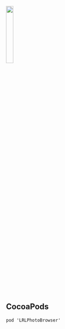 
<img src='https://github.com/codeWorm2015/LRLPhotoBrowser/blob/master/Screenshots/pan.gif'  width='20%' height='20%' />

## CocoaPods

`
    pod 'LRLPhotoBrowser'
`




